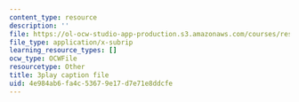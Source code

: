 ```yaml
---
content_type: resource
description: ''
file: https://ol-ocw-studio-app-production.s3.amazonaws.com/courses/res-18-009-learn-differential-equations-up-close-with-gilbert-strang-and-cleve-moler-fall-2015/4e984ab6fa4c53679e17d7e71e8ddcfe_zrFJKy5l_PY.vtt
file_type: application/x-subrip
learning_resource_types: []
ocw_type: OCWFile
resourcetype: Other
title: 3play caption file
uid: 4e984ab6-fa4c-5367-9e17-d7e71e8ddcfe
---
```


